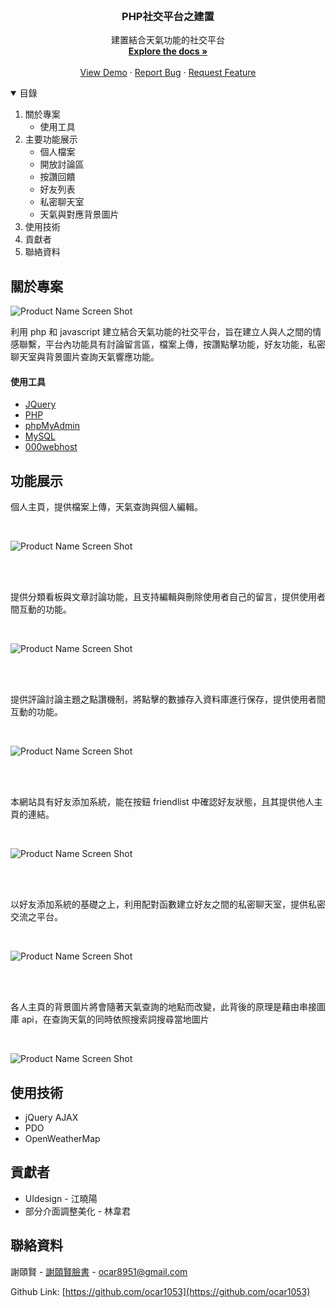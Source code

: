 <br />
<p align="center">

  <h3 align="center">PHP社交平台之建置</h3>

  <p align="center">
        建置結合天氣功能的社交平台
    <br />
    <a href="https://github.com/ocar1053/php-bulidSocialWebsite"><strong>Explore the docs »</strong></a>
    <br />
    <br />
    <a href="https://webnccu2021.000webhostapp.com/finalproject/pancebook/dist//login.php">View Demo</a>
    ·
    <a href="https://github.com/ocar1053/php-bulidSocialWebsite/issues">Report Bug</a>
    ·
    <a href="https://github.com/ocar1053/php-bulidSocialWebsite/pulls">Request Feature</a>
  </p>
</p>

<!-- TABLE OF CONTENTS -->
<details open="open">
  <summary>目錄</summary>
  <ol>
    <li>
      關於專案
      <ul>
        <li>使用工具</li>
      </ul>
    </li>
    </li>
    <li>主要功能展示
    <ul>
        <li>個人檔案</li>
        <li>開放討論區</li>
        <li>按讚回饋</li>
        <li>好友列表</li>
        <li>私密聊天室</li>
        <li>天氣與對應背景圖片</li>
      </ul>
    </li>
    <li>使用技術</li>
    <li>貢獻者</li>
    <li>聯絡資料</li>
  </ol>
</details>

<!-- ABOUT THE PROJECT -->

## 關於專案

![Product Name Screen Shot][product-screenshot]

利用 php 和 javascript 建立結合天氣功能的社交平台，旨在建立人與人之間的情感聯繫，平台內功能具有討論留言區，檔案上傳，按讚點擊功能，好友功能，私密聊天室與背景圖片查詢天氣響應功能。

#### 使用工具

-   [JQuery](https://jquery.com)
-   [PHP](https://www.php.net/)
-   [phpMyAdmin](https://www.phpmyadmin.net/)
-   [MySQL](https://www.mysql.com/)
-   [000webhost](https://www.000webhost.com/)

<!-- GETTING STARTED -->

## 功能展示

個人主頁，提供檔案上傳，天氣查詢與個人編輯。

<br>

![Product Name Screen Shot][personal-screenshot]

<br>
<br>

提供分類看板與文章討論功能，且支持編輯與刪除使用者自己的留言，提供使用者間互動的功能。

<br>

![Product Name Screen Shot][board-screenshot]

<br>
<br>

提供評論討論主題之點讚機制，將點擊的數據存入資料庫進行保存，提供使用者間互動的功能。

<br>

![Product Name Screen Shot][ike-screenshot]

<br>
<br>

本網站具有好友添加系統，能在按鈕 friendlist 中確認好友狀態，且其提供他人主頁的連結。

<br>

![Product Name Screen Shot][friendlist-screenshot]

<br>
<br>

以好友添加系統的基礎之上，利用配對函數建立好友之間的私密聊天室，提供私密交流之平台。

<br>

![Product Name Screen Shot][chatroom-screenshot]

<br>
<br>

各人主頁的背景圖片將會隨著天氣查詢的地點而改變，此背後的原理是藉由串接圖庫 api，在查詢天氣的同時依照搜索詞搜尋當地圖片

<br>

![Product Name Screen Shot][weather-screenshot]

## 使用技術

-   jQuery AJAX
-   PDO
-   OpenWeatherMap

## 貢獻者

-   UIdesign - 江曉陽
-   部分介面調整美化 - 林韋君

## 聯絡資料

謝頤賢 - [謝頤賢臉書](https://www.facebook.com/profile.php?id=100002653454736) - ocar8951@gmail.com

Github Link: [https://github.com/ocar1053](https://github.com/ocar1053)

[product-screenshot]: images/socialmain.png
[personal-screenshot]: images/personalpage.png
[board-screenshot]: images/board.png
[ike-screenshot]: images/like.png
[weather-screenshot]: images/weather.png
[friendlist-screenshot]: images/firendlist.png
[chatroom-screenshot]: images/chatroom.png
